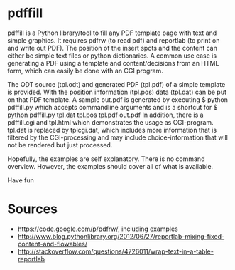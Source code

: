 pdffill
=======

pdffill is a Python library/tool to fill any PDF template page with text
and simple graphics. It requires pdfrw (to read pdf) and reportlab (to 
print on and write out PDF). The position of the insert spots and the 
content can either be simple text files or python dictionaries. A common 
use case is generating a PDF using a template and content/decisions from 
an HTML form, which can easily be done with an CGI program.

The ODT source (tpl.odt) and generated PDF (tpl.pdf) of a simple template 
is provided. With the position information (tpl.pos) data (tpl.dat) can be 
put on that PDF template. A sample out.pdf is generated by executing 
    $ python pdffill.py
which accepts commandline arguments and is a shortcut for
    $ python pdffill.py tpl.dat tpl.pos tpl.pdf out.pdf 
In addition, there is a pdffill.cgi and tpl.html which demonstrates the 
usage as CGI-program. tpl.dat is replaced by tplcgi.dat, which includes
more information that is filtered by the CGI-processing and may include
choice-information that will not be rendered but just processed.

Hopefully, the examples are self explanatory. There is no command overview. 
However, the examples should cover all of what is available.

Have fun

Sources
=======
* https://code.google.com/p/pdfrw/, including examples
* http://www.blog.pythonlibrary.org/2012/06/27/reportlab-mixing-fixed-content-and-flowables/
* http://stackoverflow.com/questions/4726011/wrap-text-in-a-table-reportlab
